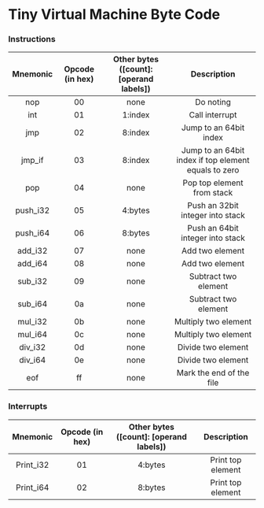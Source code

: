 # Tiny Virtual Machine Byte Code

### Instructions
| Mnemonic | Opcode (in hex) | Other bytes ([count]: [operand labels]) | Description |
|:--------:|:---------------:|:---------------------------------------:|:-----------:|
|nop|00|none|Do noting|
|int|01|1:index|Call interrupt|
|jmp|02|8:index|Jump to an 64bit index|
|jmp_if|03|8:index|Jump to an 64bit index if top element equals to zero|
|pop|04|none|Pop top element from stack|
|push_i32|05|4:bytes|Push an 32bit integer into stack|
|push_i64|06|8:bytes|Push an 64bit integer into stack|
|add_i32|07|none|Add two element|
|add_i64|08|none|Add two element|
|sub_i32|09|none|Subtract two element|
|sub_i64|0a|none|Subtract two element|
|mul_i32|0b|none|Multiply two element|
|mul_i64|0c|none|Multiply two element|
|div_i32|0d|none|Divide two element|
|div_i64|0e|none|Divide two element|
|eof|ff|none|Mark the end of the file|

### Interrupts
| Mnemonic | Opcode (in hex) | Other bytes ([count]: [operand labels]) | Description |
|:--------:|:---------------:|:---------------------------------------:|:-----------:|
|Print_i32|01|4:bytes|Print top element|
|Print_i64|02|8:bytes|Print top element|